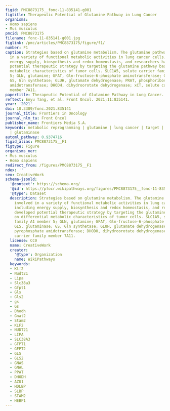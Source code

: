 ```yaml
---
figid: PMC8873175__fonc-11-835141-g001
figtitle: Therapeutic Potential of Glutamine Pathway in Lung Cancer
organisms:
- Homo sapiens
- Mus musculus
pmcid: PMC8873175
filename: fonc-11-835141-g001.jpg
figlink: /pmc/articles/PMC8873175/figure/f1/
number: F1
caption: Strategies based on glutamine metabolism. The glutamine pathway is involved
  in a variety of functional metabolic activities in lung cancer cells, including
  energy supply, biosynthesis and redox homeostasis, and researchers have developed
  potential therapeutic strategy by targeting the glutamine pathway based on differential
  metabolic characteristics of tumor cells. SLC1A5, solute carrier family A1 member
  5; GLN, glutamine; GFAT, Gln-fructose-6-phosphate aminotransferase; GLS, glutaminase;
  GS, Gln synthetase; GLUH, glutamate dehydrogenase; PRAT, phosphoribosyl pyrophosphate
  amidotransferase; DHODH, dihydroorotate dehydrogenase; xCT, solute carrier family
  member 7A11.
papertitle: Therapeutic Potential of Glutamine Pathway in Lung Cancer.
reftext: Enyu Tang, et al. Front Oncol. 2021;11:835141.
year: '2021'
doi: 10.3389/fonc.2021.835141
journal_title: Frontiers in Oncology
journal_nlm_ta: Front Oncol
publisher_name: Frontiers Media S.A.
keywords: metabolic reprogramming | glutamine | lung cancer | target | glutamine transporter
  | glutaminase
automl_pathway: 0.9374716
figid_alias: PMC8873175__F1
figtype: Figure
organisms_ner:
- Mus musculus
- Homo sapiens
redirect_from: /figures/PMC8873175__F1
ndex: ''
seo: CreativeWork
schema-jsonld:
  '@context': https://schema.org/
  '@id': https://pfocr.wikipathways.org/figures/PMC8873175__fonc-11-835141-g001.html
  '@type': Dataset
  description: Strategies based on glutamine metabolism. The glutamine pathway is
    involved in a variety of functional metabolic activities in lung cancer cells,
    including energy supply, biosynthesis and redox homeostasis, and researchers have
    developed potential therapeutic strategy by targeting the glutamine pathway based
    on differential metabolic characteristics of tumor cells. SLC1A5, solute carrier
    family A1 member 5; GLN, glutamine; GFAT, Gln-fructose-6-phosphate aminotransferase;
    GLS, glutaminase; GS, Gln synthetase; GLUH, glutamate dehydrogenase; PRAT, phosphoribosyl
    pyrophosphate amidotransferase; DHODH, dihydroorotate dehydrogenase; xCT, solute
    carrier family member 7A11.
  license: CC0
  name: CreativeWork
  creator:
    '@type': Organization
    name: WikiPathways
  keywords:
  - Klf2
  - Nudt21
  - Lipa
  - Slc38a3
  - Gfpt1
  - Gls
  - Gls2
  - gs
  - Gs
  - Dhodh
  - Gnat2
  - Stam2
  - KLF2
  - NUDT21
  - LIPA
  - SLC38A3
  - GFPT1
  - GFPT2
  - GLS
  - GLS2
  - GNAS
  - GNAL
  - PPAT
  - DHODH
  - AZU1
  - HDLBP
  - SLBP
  - STAM2
  - HEBP1
---
```

